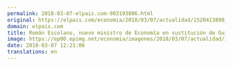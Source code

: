 ```yaml
---
permalink: 2018-03-07-elpais.com-903193896.html
original: https://elpais.com/economia/2018/03/07/actualidad/1520413890_716486.html#?ref=rss&format=simple&link=link
domain: elpais.com
title: Román Escolano, nuevo ministro de Economía en sustitución de Guindos
image: https://ep00.epimg.net/economia/imagenes/2018/03/07/actualidad/1520413890_716486_1520423366_rrss_normal.jpg
date: 2018-03-07 12:21:06
translations: en
---
```


